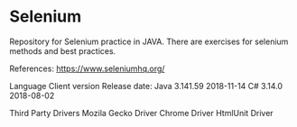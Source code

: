 # Selenium
Repository for Selenium practice in JAVA. 
There are exercises for selenium methods and best practices.

References:
https://www.seleniumhq.org/

Language   Client version    Release date:
Java         3.141.59        2018-11-14
C#	         3.14.0	         2018-08-02


Third Party Drivers
Mozila Gecko Driver
Chrome Driver
HtmlUnit Driver
